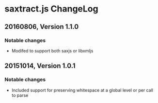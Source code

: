 # saxtract.js ChangeLog

## 20160806, Version 1.1.0

### Notable changes
* Modifed to support both saxjs or libxmljs

## 20151014, Version 1.0.1

### Notable changes
* Included support for preserving whitespace at a global level or per call to parse

